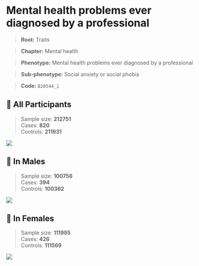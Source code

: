 # Mental health problems ever diagnosed by a professional
> **Root:** Traits  

> **Chapter:** Mental health  

> **Phenotype:** Mental health problems ever diagnosed by a professional  

> **Sub-phenotype:** Social anxiety or social phobia  

> **Code:** `B20544_1`

## 🧪 All Participants  
> Sample size: **212751**  
> Cases: **820**  
> Controls: **211931**
<img src="/Traits/Figures/ALL/B20544_1.png"/>
<CsvTable src="/public/Traits/Data/ALL/LG_B20544_1.csv" label="🔍 View full results" />

## 👨 In Males  
> Sample size: **100756**  
> Cases: **394**  
> Controls: **100362**
<img src="/Traits/Figures/Male/B20544_1.png"/>
<CsvTable src="/public/Traits/Data/Male/LG_B20544_1.csv" label="🔍 View full results" />

## 👩 In Females  
> Sample size: **111995**  
> Cases: **426**  
> Controls: **111569**
<img src="/Traits/Figures/Female/B20544_1.png"/>
<CsvTable src="/public/Traits/Data/Female/LG_B20544_1.csv" label="🔍 View full results" />
